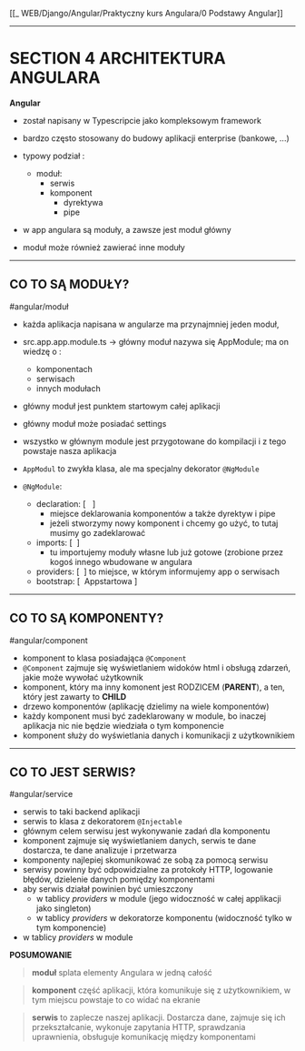 [[_ WEB/Django/Angular/Praktyczny kurs Angulara/0 Podstawy Angular]]


---

# SECTION 4 ARCHITEKTURA ANGULARA
**Angular**  
- został napisany w Typescripcie jako kompleksowym framework  
- bardzo często stosowany do budowy aplikacji enterprise (bankowe, ...)      
-   typowy podział :  
	- moduł:  
	    - serwis  
	    - komponent  
		    - dyrektywa  
		    - pipe  
    
- w app angulara są moduły, a zawsze jest moduł główny  
- moduł może również zawierać inne moduły  
 ---
 
## CO TO SĄ MODUŁY?  
#angular/moduł
- każda aplikacja napisana w angularze ma przynajmniej jeden moduł,      
- src.app.app.module.ts -> główny moduł nazywa się AppModule; ma on wiedzę o :
	- komponentach  
	- serwisach   
	- innych modułach  

- główny moduł jest punktem startowym całej aplikacji  
- główny moduł może posiadać settings  
- wszystko w głównym module jest przygotowane do kompilacji i z tego powstaje nasza aplikacja  
    
- `AppModul` to zwykła klasa, ale ma specjalny dekorator `@NgModule`  
- `@NgModule`:
	-  declaration: [   ]  
		- miejsce deklarowania komponentów a także dyrektyw i pipe  
		- jeżeli stworzymy nowy komponent i chcemy go użyć, to tutaj musimy go zadeklarować  
	- imports: [  ]  
		- tu importujemy moduły własne lub już gotowe (zrobione przez kogoś innego wbudowane w angulara  
	- providers: [  ] to miejsce, w którym informujemy app o serwisach  
	- bootstrap: [  Appstartowa ]   
    
---

## CO TO SĄ KOMPONENTY?  
#angular/component
- komponent to klasa posiadająca `@Component` 
- `@Component` zajmuje się wyświetlaniem widoków html i obsługą zdarzeń, jakie może wywołać użytkownik  
- komponent, który ma inny komonent jest RODZICEM (**PARENT**), a ten, który jest zawarty to **CHILD**
- drzewo komponentów (aplikację dzielimy na wiele komponentów)  
- każdy komponent musi być zadeklarowany w module, bo inaczej aplikacja nic nie będzie wiedziała o tym komponencie     
- komponent służy do wyświetlania danych i komunikacji z użytkownikiem  

---


## CO TO JEST SERWIS?  
#angular/service
- serwis to taki backend aplikacji     
- serwis to klasa z dekoratorem `@Injectable`   
- głównym celem serwisu jest wykonywanie zadań dla komponentu      
- komponent zajmuje się wyświetlaniem danych, serwis te dane dostarcza, te dane analizuje i przetwarza  
- komponenty najlepiej skomunikować ze sobą za pomocą serwisu  
- serwisy powinny być odpowidzialne za protokoły HTTP, logowanie błędów, dzielenie danych pomiędzy komponentami  
- aby serwis działał powinien być umieszczony  
	- w tablicy _providers_ w module (jego widoczność w całej applikacji jako singleton)  
	- w tablicy _providers_ w dekoratorze komponentu (widoczność tylko w tym komponencie)  
-   w tablicy _providers_ w module  
    

**POSUMOWANIE**
> **moduł** splata elementy Angulara w jedną całość  

  
>  **komponent**   część aplikacji, która komunikuje się z użytkownikiem, w tym miejscu powstaje to co widać na ekranie  


> **serwis**  to zaplecze naszej aplikacji. Dostarcza dane, zajmuje się ich przekształcanie, wykonuje zapytania HTTP, sprawdzania uprawnienia, obsługuje komunikację między komponentami  




